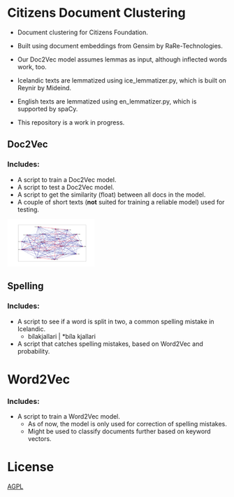 # Citizens Document Clustering

- Document clustering for Citizens Foundation.
- Built using document embeddings from Gensim by RaRe-Technologies.
- Our Doc2Vec model assumes lemmas as input, although inflected words work, too.
- Icelandic texts are lemmatized using ice_lemmatizer.py, which is built on Reynir by Mideind.
- English texts are lemmatized using en_lemmatizer.py, which is supported
by spaCy.

- This repository is a work in progress.

## Doc2Vec
### Includes:
- A script to train a Doc2Vec model.
- A script to test a Doc2Vec model.
- A script to get the similarity (float) between all docs in the model.
- A couple of short texts (__not__ suited for training a reliable model) used for testing.

<img src="https://github.com/atlijas/citizens_document_clustering/blob/master/imgs/plot.png?raw=true" alt="plot" width="200"/>



## Spelling
### Includes:
- A script to see if a word is split in two, a common spelling mistake
in Icelandic.
  - bílakjallari | \*bíla kjallari
- A script that catches spelling mistakes, based on Word2Vec and probability.


# Word2Vec
### Includes:
- A script to train a Word2Vec model.
  - As of now, the model is only used for correction of spelling mistakes.
  - Might be used to classify documents further based on keyword vectors.



# License
[AGPL](https://en.wikipedia.org/wiki/Affero_General_Public_License)

